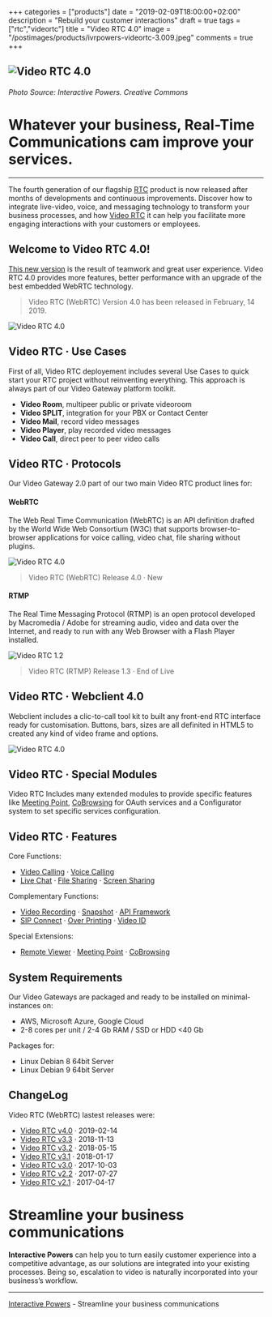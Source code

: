 +++
categories = ["products"]
date = "2019-02-09T18:00:00+02:00"
description = "Rebuild your customer interactions"
draft = true
tags = ["rtc","videortc"]
title = "Video RTC 4.0"
image = "/postimages/products/ivrpowers-videortc-3.009.jpeg"
comments = true
+++

![Video RTC 4.0](/postimages/products/ivrpowers-videortc-3.009.jpeg)
------------
###### Photo Source: Interactive Powers. Creative Commons

# Whatever your business, Real-Time Communications cam improve your services.
---

The fourth generation of our flagship [RTC](http://blog.ivrpowers.com/post/technologies/what-is-rtc/) product is now released after months of developments and continuous improvements. Discover how to integrate live-video, voice, and messaging technology to transform your business processes, and how [Video RTC](http://blog.ivrpowers.com/post/products/video-rtc/) it can help you facilitate more engaging interactions with your customers or employees. 

##	Welcome to Video RTC 4.0!

[This new version](http://blog.ivrpowers.com/post/updates/update-video-rtc-webrtc-3.0.0/) is the result of teamwork and great user experience. Video RTC 4.0 provides more features, better performance with an upgrade of the best embedded WebRTC technology.

> Video RTC (WebRTC) Version 4.0 has been released in February, 14 2019.

![Video RTC 4.0](/postimages/products/ivrpowers-videortc-3.021.jpeg)

##	Video RTC · Use Cases

First of all, Video RTC deployement includes several Use Cases to quick start your RTC project without reinventing everything. This approach is always part of our Video Gateway platform toolkit.

* **Video Room**, multipeer public or private videoroom
* **Video SPLIT**, integration for your PBX or Contact Center
* **Video Mail**, record video messages
* **Video Player**, play recorded video messages
* **Video Call**, direct peer to peer video calls

##	Video RTC · Protocols

Our Video Gateway 2.0 part of our two main Video RTC product lines for:

####	WebRTC
The Web Real Time Communication (WebRTC) is an API definition drafted by the World Wide Web Consortium (W3C) that supports browser-to-browser applications for voice calling, video chat, file sharing without plugins.

![Video RTC 4.0](/postimages/products/ivrpowers-videortc-3.013.jpeg)

> Video RTC (WebRTC) Release 4.0 · New

####	RTMP
The Real Time Messaging Protocol (RTMP) is an open protocol developed by Macromedia / Adobe for streaming audio, video and data over the Internet, and ready to run with any Web Browser with a Flash Player installed.

![Video RTC 1.2](/postimages/products/ivrpowers-videortc-3.012.jpeg)

> Video RTC (RTMP) Release 1.3 · End of Live

## Video RTC · Webclient 4.0

Webclient includes a clic-to-call tool kit to built any front-end RTC interface ready for customisation. Buttons, bars, sizes are all definited in HTML5 to created any kind of video frame and options.

![Video RTC 4.0](/postimages/products/ivrpowers-videortc-3.005.jpeg)

## Video RTC · Special Modules

Video RTC Includes many extended modules to provide specific features like [Meeting Point](http://blog.ivrpowers.com/post/products/video-rtc-meeting-point/), [CoBrowsing]() for OAuth services and a Configurator system to set specific services configuration.

## Video RTC · Features

Core Functions:

* [Video Calling](http://blog.ivrpowers.com/post/products/video-rtc-video-calling/) · [Voice Calling](http://blog.ivrpowers.com/post/products/video-rtc-voice-calling/)
* [Live Chat](http://blog.ivrpowers.com/post/products/video-rtc-live-chat/) · [File Sharing](http://blog.ivrpowers.com/post/products/video-rtc-file-sharing/) · [Screen Sharing](http://blog.ivrpowers.com/post/products/video-rtc-screen-sharing/)

Complementary Functions:

* [Video Recording](http://blog.ivrpowers.com/post/products/video-rtc-video-recording/) · [Snapshot](http://blog.ivrpowers.com/post/products/video-rtc-snapshot/) · [API Framework](http://blog.ivrpowers.com/post/products/video-rtc-api-framework/)
* [SIP Connect](http://blog.ivrpowers.com/post/products/video-rtc-sip-connect/ ) · [Over Printing](http://blog.ivrpowers.com/post/products/video-rtc-over-printing/) · [Video ID](http://blog.ivrpowers.com/post/products/video-rtc-video-id/)

Special Extensions:

* [Remote Viewer](http://blog.ivrpowers.com/post/products/video-rtc-remote-viewer/) · [Meeting Point]([http://blog.ivrpowers.com/post/products/video-rtc-meeting-point/) · [CoBrowsing](http://blog.ivrpowers.com/post/products/video-rtc-cobrowsing/) 

##	System Requirements

Our Video Gateways are packaged and ready to be installed on minimal-instances on:

* AWS, Microsoft Azure, Google Cloud
* 2-8 cores per unit  / 2-4 Gb RAM / SSD or HDD <40 Gb

Packages for:

* Linux Debian 8 64bit Server
* Linux Debian 9 64bit Server
 
## ChangeLog

Video RTC (WebRTC) lastest releases were:

* [Video RTC v4.0](http://blog.ivrpowers.com/post/updates/update-video-rtc-webrtc-2.2.0/) · 2019-02-14
* [Video RTC v3.3](http://blog.ivrpowers.com/post/updates/update-video-rtc-webrtc-3.3.1/) · 2018-11-13
* [Video RTC v3.2](http://blog.ivrpowers.com/post/updates/update-video-rtc-webrtc-3.2.0/) · 2018-05-15
* [Video RTC v3.1](http://blog.ivrpowers.com/post/updates/update-video-rtc-webrtc-3.1.0/) · 2018-01-17
* [Video RTC v3.0](http://blog.ivrpowers.com/post/updates/update-video-rtc-webrtc-3.0.0/) · 2017-10-03
* [Video RTC v2.2](http://blog.ivrpowers.com/post/updates/update-video-rtc-webrtc-2.2.0/) · 2017-07-27
* [Video RTC v2.1](http://blog.ivrpowers.com/post/updates/update-video-rtc-webrtc-2.1.0/) · 2017-04-17

# Streamline your business communications

**Interactive Powers** can help you to turn easily customer experience into a competitive advantage, as our solutions are integrated into your existing processes. Being so, escalation to video is naturally incorporated into your business’s workflow.

---
[Interactive Powers](http://www.ivrpowers.com/ ) - Streamline your business communications
